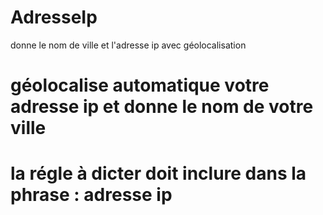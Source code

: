 # AdresseIp
 donne le nom de ville et l'adresse ip avec géolocalisation
# géolocalise automatique votre adresse ip et donne le nom de votre ville
# la régle à dicter doit inclure dans la phrase : adresse ip
